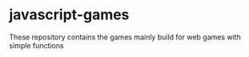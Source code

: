 # javascript-games
These repository contains the games mainly build for web games with simple functions
